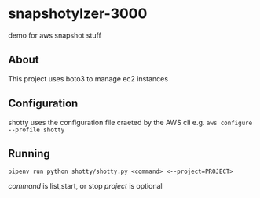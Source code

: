 # snapshotylzer-3000

demo for aws snapshot stuff

## About

This project uses boto3 to manage ec2 instances

## Configuration

shotty uses the configuration file craeted by the AWS cli e.g. 
`aws configure --profile shotty`

## Running

`pipenv run python shotty/shotty.py <command> <--project=PROJECT>`

*command* is list,start, or stop
*project* is optional
